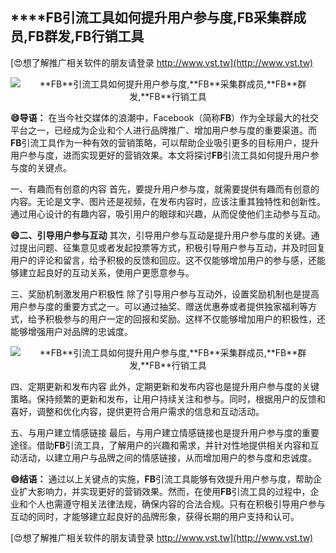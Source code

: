 ## ****FB**引流工具如何提升用户参与度,**FB**采集群成员,**FB**群发,**FB**行销工具**

[😍想了解推广相关软件的朋友请登录 http://www.vst.tw](http://www.vst.tw)

 <center><img src="https://vst.tw/MP4/tuiguang/png/6.png" alt="**FB**引流工具如何提升用户参与度,**FB**采集群成员,**FB**群发,**FB**行销工具"></center>

**😄导语：**
在当今社交媒体的浪潮中，Facebook（简称**FB**）作为全球最大的社交平台之一，已经成为企业和个人进行品牌推广、增加用户参与度的重要渠道。而**FB**引流工具作为一种有效的营销策略，可以帮助企业吸引更多的目标用户，提升用户参与度，进而实现更好的营销效果。本文将探讨**FB**引流工具如何提升用户参与度的关键点。

一、有趣而有创意的内容
首先，要提升用户参与度，就需要提供有趣而有创意的内容。无论是文字、图片还是视频，在发布内容时，应该注重其独特性和创新性。通过用心设计的有趣内容，吸引用户的眼球和兴趣，从而促使他们主动参与互动。

**😄二、引导用户参与互动**
其次，引导用户参与互动是提升用户参与度的关键。通过提出问题、征集意见或者发起投票等方式，积极引导用户参与互动，并及时回复用户的评论和留言，给予积极的反馈和回应。这不仅能够增加用户的参与感，还能够建立起良好的互动关系，使用户更愿意参与。

三、奖励机制激发用户积极性
除了引导用户参与互动外，设置奖励机制也是提高用户参与度的重要方式之一。可以通过抽奖、赠送优惠券或者提供独家福利等方式，给予积极参与的用户一定的回报和奖励。这样不仅能够增加用户的积极性，还能够增强用户对品牌的忠诚度。

 <center><img src="https://vst.tw/MP4/tuiguang/png/1.png" alt="**FB**引流工具如何提升用户参与度,**FB**采集群成员,**FB**群发,**FB**行销工具"></center>

四、定期更新和发布内容
此外，定期更新和发布内容也是提升用户参与度的关键策略。保持频繁的更新和发布，让用户持续关注和参与。同时，根据用户的反馈和喜好，调整和优化内容，提供更符合用户需求的信息和互动活动。

五、与用户建立情感链接
最后，与用户建立情感链接也是提升用户参与度的重要途径。借助**FB**引流工具，了解用户的兴趣和需求，并针对性地提供相关内容和互动活动，以建立用户与品牌之间的情感链接，从而增加用户的参与度和忠诚度。

**😄结语：**
通过以上关键点的实施，**FB**引流工具能够有效提升用户参与度，帮助企业扩大影响力，并实现更好的营销效果。然而，在使用**FB**引流工具的过程中，企业和个人也需遵守相关法律法规，确保内容的合法合规。只有在积极引导用户参与互动的同时，才能够建立起良好的品牌形象，获得长期的用户支持和认可。

[😍想了解推广相关软件的朋友请登录 http://www.vst.tw](http://www.vst.tw)



